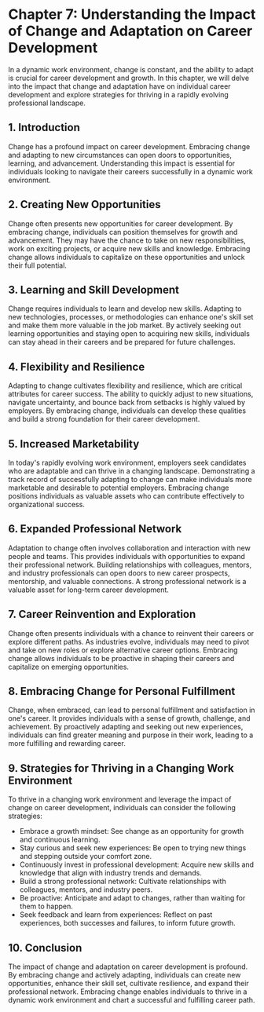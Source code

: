 Chapter 7: Understanding the Impact of Change and Adaptation on Career Development
==================================================================================

In a dynamic work environment, change is constant, and the ability to adapt is crucial for career development and growth. In this chapter, we will delve into the impact that change and adaptation have on individual career development and explore strategies for thriving in a rapidly evolving professional landscape.

**1. Introduction**
-------------------

Change has a profound impact on career development. Embracing change and adapting to new circumstances can open doors to opportunities, learning, and advancement. Understanding this impact is essential for individuals looking to navigate their careers successfully in a dynamic work environment.

**2. Creating New Opportunities**
---------------------------------

Change often presents new opportunities for career development. By embracing change, individuals can position themselves for growth and advancement. They may have the chance to take on new responsibilities, work on exciting projects, or acquire new skills and knowledge. Embracing change allows individuals to capitalize on these opportunities and unlock their full potential.

**3. Learning and Skill Development**
-------------------------------------

Change requires individuals to learn and develop new skills. Adapting to new technologies, processes, or methodologies can enhance one's skill set and make them more valuable in the job market. By actively seeking out learning opportunities and staying open to acquiring new skills, individuals can stay ahead in their careers and be prepared for future challenges.

**4. Flexibility and Resilience**
---------------------------------

Adapting to change cultivates flexibility and resilience, which are critical attributes for career success. The ability to quickly adjust to new situations, navigate uncertainty, and bounce back from setbacks is highly valued by employers. By embracing change, individuals can develop these qualities and build a strong foundation for their career development.

**5. Increased Marketability**
------------------------------

In today's rapidly evolving work environment, employers seek candidates who are adaptable and can thrive in a changing landscape. Demonstrating a track record of successfully adapting to change can make individuals more marketable and desirable to potential employers. Embracing change positions individuals as valuable assets who can contribute effectively to organizational success.

**6. Expanded Professional Network**
------------------------------------

Adaptation to change often involves collaboration and interaction with new people and teams. This provides individuals with opportunities to expand their professional network. Building relationships with colleagues, mentors, and industry professionals can open doors to new career prospects, mentorship, and valuable connections. A strong professional network is a valuable asset for long-term career development.

**7. Career Reinvention and Exploration**
-----------------------------------------

Change often presents individuals with a chance to reinvent their careers or explore different paths. As industries evolve, individuals may need to pivot and take on new roles or explore alternative career options. Embracing change allows individuals to be proactive in shaping their careers and capitalize on emerging opportunities.

**8. Embracing Change for Personal Fulfillment**
------------------------------------------------

Change, when embraced, can lead to personal fulfillment and satisfaction in one's career. It provides individuals with a sense of growth, challenge, and achievement. By proactively adapting and seeking out new experiences, individuals can find greater meaning and purpose in their work, leading to a more fulfilling and rewarding career.

**9. Strategies for Thriving in a Changing Work Environment**
-------------------------------------------------------------

To thrive in a changing work environment and leverage the impact of change on career development, individuals can consider the following strategies:

* Embrace a growth mindset: See change as an opportunity for growth and continuous learning.
* Stay curious and seek new experiences: Be open to trying new things and stepping outside your comfort zone.
* Continuously invest in professional development: Acquire new skills and knowledge that align with industry trends and demands.
* Build a strong professional network: Cultivate relationships with colleagues, mentors, and industry peers.
* Be proactive: Anticipate and adapt to changes, rather than waiting for them to happen.
* Seek feedback and learn from experiences: Reflect on past experiences, both successes and failures, to inform future growth.

**10. Conclusion**
------------------

The impact of change and adaptation on career development is profound. By embracing change and actively adapting, individuals can create new opportunities, enhance their skill set, cultivate resilience, and expand their professional network. Embracing change enables individuals to thrive in a dynamic work environment and chart a successful and fulfilling career path.
